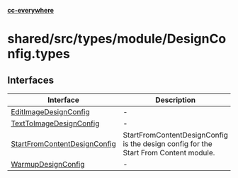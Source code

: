 [**cc-everywhere**](../../../../../index.md)

<HorizontalLine />

# shared/src/types/module/DesignConfig.types

## Interfaces

| Interface | Description |
| ------ | ------ |
| [EditImageDesignConfig](interfaces/edit-image-design-config.md) | - |
| [TextToImageDesignConfig](interfaces/text-to-image-design-config.md) | - |
| [StartFromContentDesignConfig](interfaces/start-from-content-design-config.md) | StartFromContentDesignConfig is the design config for the Start From Content module. |
| [WarmupDesignConfig](interfaces/warmup-design-config.md) | - |
